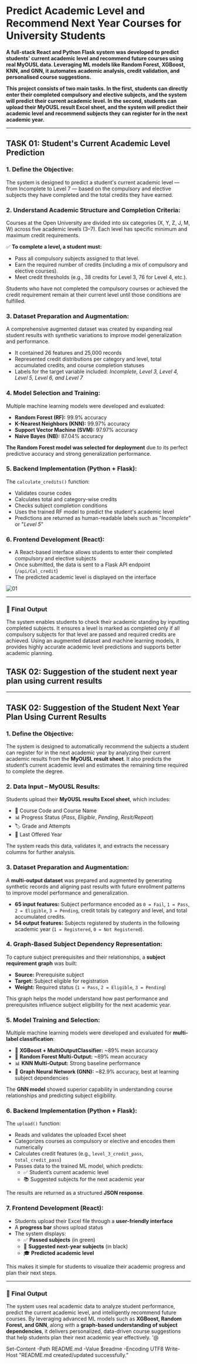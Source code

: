 # **Predict Academic Level and Recommend Next Year Courses for University Students**

**A full-stack React and Python Flask system was developed to predict students' current academic level and recommend future courses using real MyOUSL data. Leveraging ML models like Random Forest, XGBoost, KNN, and GNN, it automates academic analysis, credit validation, and personalised course suggestions.**

**This project consists of two main tasks. In the first, students can directly enter their completed compulsory and elective subjects, and the system will predict their current academic level. In the second, students can upload their MyOUSL result Excel sheet, and the system will predict their academic level and recommend subjects they can register for in the next academic year.**

---

## **TASK 01: Student's Current Academic Level Prediction**

### **1. Define the Objective:**
The system is designed to predict a student's current academic level — from Incomplete to Level 7 — based on the compulsory and elective subjects they have completed and the total credits they have earned.

### **2. Understand Academic Structure and Completion Criteria:**
Courses at the Open University are divided into six categories (X, Y, Z, J, M, W) across five academic levels (3–7). Each level has specific minimum and maximum credit requirements.

✅ **To complete a level, a student must:**
- Pass all compulsory subjects assigned to that level.
- Earn the required number of credits (including a mix of compulsory and elective courses).
- Meet credit thresholds (e.g., 38 credits for Level 3, 76 for Level 4, etc.).

Students who have not completed the compulsory courses or achieved the credit requirement remain at their current level until those conditions are fulfilled.

### **3. Dataset Preparation and Augmentation:**
A comprehensive augmented dataset was created by expanding real student results with synthetic variations to improve model generalization and performance.

- It contained 26 features and 25,000 records
- Represented credit distributions per category and level, total accumulated credits, and course completion statuses
- Labels for the target variable included: *Incomplete, Level 3, Level 4, Level 5, Level 6, and Level 7*

### **4. Model Selection and Training:**
Multiple machine learning models were developed and evaluated:

- **Random Forest (RF):** 99.9% accuracy
- **K-Nearest Neighbors (KNN):** 99.97% accuracy
- **Support Vector Machine (SVM):** 97.97% accuracy
- **Naive Bayes (NB):** 87.04% accuracy

**The Random Forest model was selected for deployment** due to its perfect predictive accuracy and strong generalization performance.

### **5. Backend Implementation (Python + Flask):**
The `calculate_credits()` function:
- Validates course codes
- Calculates total and category-wise credits
- Checks subject completion conditions
- Uses the trained RF model to predict the student's academic level
- Predictions are returned as human-readable labels such as "*Incomplete*" or "*Level 5*"

### **6. Frontend Development (React):**
- A React-based interface allows students to enter their completed compulsory and elective subjects
- Once submitted, the data is sent to a Flask API endpoint (`/api/Cal_credit`)
- The predicted academic level is displayed on the interface

  
![01](https://github.com/user-attachments/assets/748ed4d2-ba87-46bc-8b66-65ef8f47a13e)

---

### **📘 Final Output**
The system enables students to check their academic standing by inputting completed subjects. It ensures a level is marked as completed only if all compulsory subjects for that level are passed and required credits are achieved. Using an augmented dataset and machine learning models, it provides highly accurate academic level predictions and supports better academic planning.


## **TASK 02: Suggestion of the student next year plan using current results**

---

## **TASK 02: Suggestion of the Student Next Year Plan Using Current Results**

### **1. Define the Objective:**  
The system is designed to automatically recommend the subjects a student can register for in the next academic year by analyzing their current academic results from the **MyOUSL result sheet**. It also predicts the student’s current academic level and estimates the remaining time required to complete the degree.

### **2. Data Input – MyOUSL Results:**  
Students upload their **MyOUSL results Excel sheet**, which includes:

- 📘 Course Code and Course Name  
- 📊 Progress Status (*Pass*, *Eligible*, *Pending*, *Resit/Repeat*)  
- 🏷️ Grade and Attempts  
- 📅 Last Offered Year  

The system reads this data, validates it, and extracts the necessary columns for further analysis.

### **3. Dataset Preparation and Augmentation:**  
A **multi-output dataset** was prepared and augmented by generating synthetic records and aligning past results with future enrollment patterns to improve model performance and generalization.

- **65 input features:** Subject performance encoded as `0 = Fail`, `1 = Pass`, `2 = Eligible`, `3 = Pending`, credit totals by category and level, and total accumulated credits.  
- **54 output features:** Subjects registered by students in the following academic year (`1 = Registered`, `0 = Not Registered`).

### **4. Graph-Based Subject Dependency Representation:**  
To capture subject prerequisites and their relationships, a **subject requirement graph** was built:

- **Source:** Prerequisite subject  
- **Target:** Subject eligible for registration  
- **Weight:** Required status (`1 = Pass`, `2 = Eligible`, `3 = Pending`)

This graph helps the model understand how past performance and prerequisites influence subject eligibility for the next academic year.

### **5. Model Training and Selection:**  
Multiple machine learning models were developed and evaluated for **multi-label classification**:

- 🌟 **XGBoost + MultiOutputClassifier:** ~89% mean accuracy  
- 🌟 **Random Forest Multi-Output:** ~89% mean accuracy  
- 📊 **KNN Multi-Output:** Strong baseline performance  
- 🧠 **Graph Neural Network (GNN):** ~82.9% accuracy, best at learning subject dependencies

The **GNN model** showed superior capability in understanding course relationships and predicting subject eligibility.

### **6. Backend Implementation (Python + Flask):**  
The `upload()` function:

- Reads and validates the uploaded Excel sheet  
- Categorizes courses as compulsory or elective and encodes them numerically  
- Calculates credit features (e.g., `level_3_credit_pass`, `total_credit_pass`)  
- Passes data to the trained ML model, which predicts:  
  - ✅ Student’s current academic level  
  - 📚 Suggested subjects for the next academic year  

The results are returned as a structured **JSON response**.

### **7. Frontend Development (React):**  
- Students upload their Excel file through a **user-friendly interface**  
- A **progress bar** shows upload status  
- The system displays:  
  - ✅ **Passed subjects** (in green)  
  - 📌 **Suggested next-year subjects** (in black)  
  - 🎓 **Predicted academic level**

This makes it simple for students to visualize their academic progress and plan their next steps.

---

### **📘 Final Output**  
The system uses real academic data to analyze student performance, predict the current academic level, and intelligently recommend future courses. By leveraging advanced ML models such as **XGBoost, Random Forest, and GNN**, along with a **graph-based understanding of subject dependencies**, it delivers personalized, data-driven course suggestions that help students plan their next academic year effectively.
'@

Set-Content -Path README.md -Value $readme -Encoding UTF8
Write-Host "README.md created/updated successfully."
